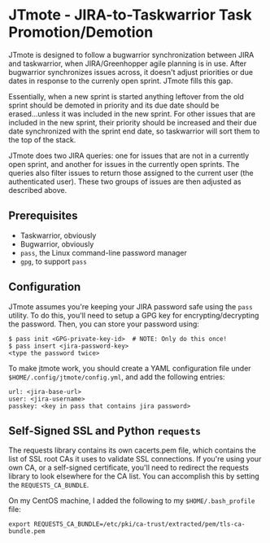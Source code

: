 # JTmote - JIRA-to-Taskwarrior Task Promotion/Demotion

JTmote is designed to follow a bugwarrior synchronization between JIRA and taskwarrior, when JIRA/Greenhopper agile planning is in use. After bugwarrior synchronizes issues across, it doesn't adjust priorities or due dates in response to the currenly open sprint. JTmote fills this gap.

Essentially, when a new sprint is started anything leftover from the old sprint should be demoted in priority and its due date should be erased...unless it was included in the new sprint. For other issues that are included in the new sprint, their priority should be increased and their due date synchronized with the sprint end date, so taskwarrior will sort them to the top of the stack.

JTmote does two JIRA queries: one for issues that are not in a currently open sprint, and another for issues in the currently open sprints. The queries also filter issues to return those assigned to the current user (the authenticated user). These two groups of issues are then adjusted as described above.

## Prerequisites

* Taskwarrior, obviously
* Bugwarrior, obviously
* `pass`, the Linux command-line password manager
* `gpg`, to support `pass`

## Configuration

JTmote assumes you're keeping your JIRA password safe using the `pass` utility. To do this, you'll need to setup a GPG key for encrypting/decrypting the password. Then, you can store your password using:

```
$ pass init <GPG-private-key-id>  # NOTE: Only do this once!
$ pass insert <jira-password-key>
<type the password twice>
```

To make jtmote work, you should create a YAML configuration file under `$HOME/.config/jtmote/config.yml`, and add the following entries:

```
url: <jira-base-url>
user: <jira-username>
passkey: <key in pass that contains jira password>
```

## Self-Signed SSL and Python `requests`

The requests library contains its own cacerts.pem file, which contains the list of SSL root CAs it uses to validate SSL connections. If you're using your own CA, or a self-signed certificate, you'll need to redirect the requests library to look elsewhere for the CA list. You can accomplish this by setting the `REQUESTS_CA_BUNDLE`. 

On my CentOS machine, I added the following to my `$HOME/.bash_profile` file:

```
export REQUESTS_CA_BUNDLE=/etc/pki/ca-trust/extracted/pem/tls-ca-bundle.pem
```

